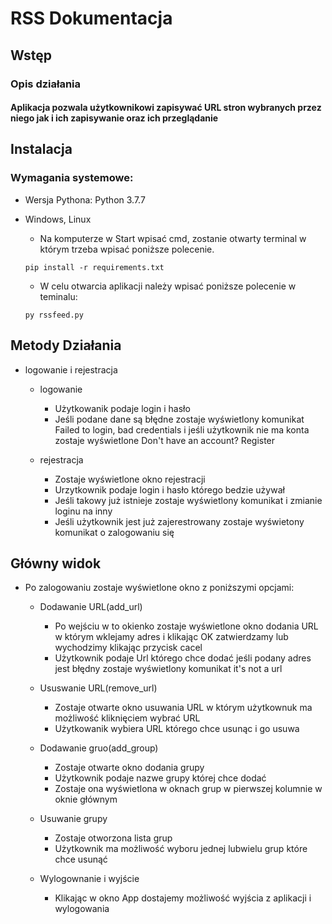 <!--Headings -->
# RSS Dokumentacja

## Wstęp
### Opis działania
#### Aplikacja pozwala użytkownikowi zapisywać URL stron wybranych przez niego jak i ich zapisywanie oraz ich przeglądanie 
## Instalacja
### Wymagania systemowe:
* Wersja Pythona: Python 3.7.7
* Windows, Linux
    * Na komputerze w Start wpisać cmd, zostanie otwarty terminal w którym trzeba wpisać poniższe polecenie.

    ```
    pip install -r requirements.txt
    ```
    * W celu otwarcia aplikacji należy wpisać poniższe polecenie w teminalu:
    ```
    py rssfeed.py
    ```

## Metody Działania
* logowanie i rejestracja

    * logowanie
        * Użytkowanik podaje login i hasło 
        * Jeśli podane dane są błędne zostaje wyświetlony komunikat Failed to login, bad credentials i jeśli użytkownik nie ma konta zostaje wyświetlone Don't have an account? Register

    * rejestracja
        * Zostaje wyświetlone okno rejestracji
        * Urzytkownik podaje login i hasło którego bedzie używał 
        * Jeśli takowy już istnieje zostaje wyświetlony komunikat i zmianie loginu na inny
        * Jeśli użytkownik jest już zajerestrowany zostaje wyświetony komunikat o zalogowaniu się
           
  
## Główny widok
* Po zalogowaniu zostaje wyświetlone okno z poniższymi opcjami: 
     
    * Dodawanie URL(add_url)
        * Po wejściu w to okienko zostaje wyświetlone okno dodania URL w którym wklejamy adres i  klikając OK zatwierdzamy lub wychodzimy klikając przycisk cacel 
        * Użytkownik podaje Url którego chce dodać jeśli podany adres jest błędny zostaje wyświetlony komunikat it\'s not a url
      
    * Ususwanie URL(remove_url)
        * Zostaje otwarte okno usuwania URL w którym użytkownuk ma możliwość kliknięciem wybrać URL 
        * Użytkowanik wybiera URL którego chce usunąc i go usuwa
      
    * Dodawanie gruo(add_group)          
        * Zostaje otwarte okno dodania grupy
        * Użytkownik podaje nazwe grupy której chce dodać 
        * Zostaje ona wyświetlona w oknach grup w pierwszej kolumnie w oknie głównym
        
    * Usuwanie grupy
        * Zostaje otworzona lista grup
        * Użytkownik ma możliwość wyboru jednej lubwielu grup które chce usunąć
                          
    * Wylogownanie i wyjście
        * Klikając w okno App dostajemy możliwość wyjścia z aplikacji i wylogowania 

